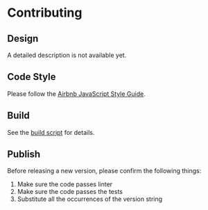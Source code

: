 # Contributing

## Design

A detailed description is not available yet.

## Code Style

Please follow the [Airbnb JavaScript Style Guide](https://github.com/airbnb/javascript).

## Build

See the [build script](.github/workflows/build.yml) for details.

## Publish

Before releasing a new version, please confirm the following things:

1. Make sure the code passes linter
1. Make sure the code passes the tests
1. Substitute all the occurrences of the version string
